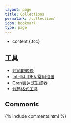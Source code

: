 ```yaml
---
layout: page
title: Collections
permalink: /collection/
icon: bookmark
type: page
---
```


* content
{:toc}
## 工具

- [时间戳转换](https://tool.lu/timestamp/)
- [IntelliJ IDEA 常用设置](http://www.phperz.com/article/15/0923/159043.html)
- [Cron表达式生成器](http://cron.qqe2.com/)
- [代码格式工具](http://tool.oschina.net/codeformat/json)




## Comments

{% include comments.html %}